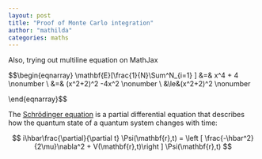 ```yaml
---
layout: post
title: "Proof of Monte Carlo integration"
author: "mathilda"
categories: maths
---
```


Also, trying out multiline equation on MathJax

$$\begin{eqnarray}
\mathbf{E}[\frac{1}{N}\Sum^N_{i=1} ] &=& x^4 + 4      \nonumber \\
&=& (x^2+2)^2 -4x^2 \nonumber \\
&\le&(x^2+2)^2    \nonumber

\end{eqnarray}$$



The [Schrödinger equation](https://en.wikipedia.org/wiki/Schr%C3%B6dinger_equation) is a partial differential equation that describes how the quantum state of a quantum system changes with time:

$$
i\hbar\frac{\partial}{\partial t} \Psi(\mathbf{r},t) = \left [ \frac{-\hbar^2}{2\mu}\nabla^2 + V(\mathbf{r},t)\right ] \Psi(\mathbf{r},t)
$$
